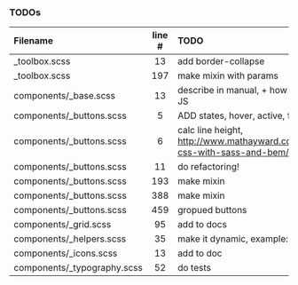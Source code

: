 ### TODOs
| Filename | line # | TODO
|:------|:------:|:------
| _toolbox.scss | 13 | add border-collapse
| _toolbox.scss | 197 | make mixin with params
| components/_base.scss | 13 | describe in manual, + how to use with JS
| components/_buttons.scss | 5 | ADD states, hover, active, focus
| components/_buttons.scss | 6 | calc line height, http://www.mathayward.com/modular-css-with-sass-and-bem/
| components/_buttons.scss | 11 | do refactoring!
| components/_buttons.scss | 193 | make mixin
| components/_buttons.scss | 388 | make mixin
| components/_buttons.scss | 459 | gropued buttons
| components/_grid.scss | 95 | add to docs
| components/_helpers.scss | 35 | make it dynamic, example: (top,50)
| components/_icons.scss | 13 | add to doc
| components/_typography.scss | 52 | do tests